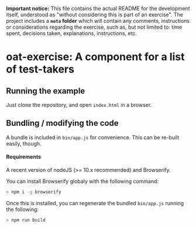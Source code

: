 **Important notice:** This file contains the actual README for the development itself, understood as
"without considering this is part of an exercise". The project includes a **`meta` folder** which
will contain any comments, instructions or considerations regarding the exercise, such as, but not
limited to: time spent, decisions taken, explanations, instructions, etc.


# oat-exercise: A component for a list of test-takers

## Running the example

Just clone the repository, and open `index.html` in a browser.

## Bundling / modifying the code

A bundle is included in `bin/app.js` for convenience. This can be re-built easily, though.

#### Requirements

A recent version of nodeJS (>= 10.x recommended) and Browserify.

You can install Browserify globaly with the following command:

```bash
> npm i -g browserify
```

Once this is installed, you can regenerate the bundled `bin/app.js` running the following:

```bash
> npm run build
```


